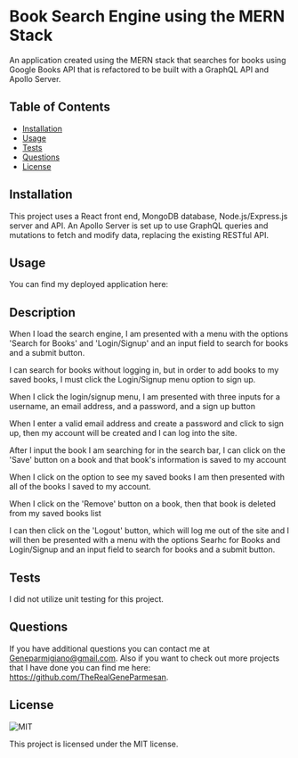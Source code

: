 # Book Search Engine using the MERN Stack

An application created using the MERN stack that searches for books using Google Books API that is refactored to be built with a GraphQL API and Apollo Server. 

## Table of Contents

- [Installation](#installation)
- [Usage](#usage)
- [Tests](#tests)
- [Questions](#questions)
- [License](#license)

## Installation

This project uses a React front end, MongoDB database, Node.js/Express.js server and API. An Apollo Server is set up to use GraphQL queries and mutations to fetch and modify data, replacing the existing RESTful API. 

## Usage

You can find my deployed application here:



## Description

When I load the search engine, I am presented with a menu with the options 'Search for Books' and 'Login/Signup' and an input field to search for books and a submit button.

I can search for books without logging in, but in order to add books to my saved books, I must click the Login/Signup menu option to sign up.

When I click the login/signup menu, I am presented with three inputs for a username, an email address, and a password, and a sign up button

When I enter a valid email address and create a password and click to sign up, then my account will be created and I can log into the site.

After I input the book I am searching for in the search bar, I can click on the 'Save' button on a book and that book's information is saved to my account

When I click on the option to see my saved books I am then presented with all of the books I saved to my account.

When I click on the 'Remove' button on a book, then that book is deleted from my saved books list

I can then click on the 'Logout' button, which will log me out of the site and I will then be presented with a menu with the options Searhc for Books and Login/Signup and an input field to search for books and a submit button.


## Tests

I did not utilize unit testing for this project. 

## Questions

If you have additional questions you can contact me at Geneparmigiano@gmail.com. Also if you want to check out more projects that I have done you can find me here: https://github.com/TheRealGeneParmesan.

## License

![MIT](https://img.shields.io/badge/license-MIT-brightgreen)

This project is licensed under the MIT license.
